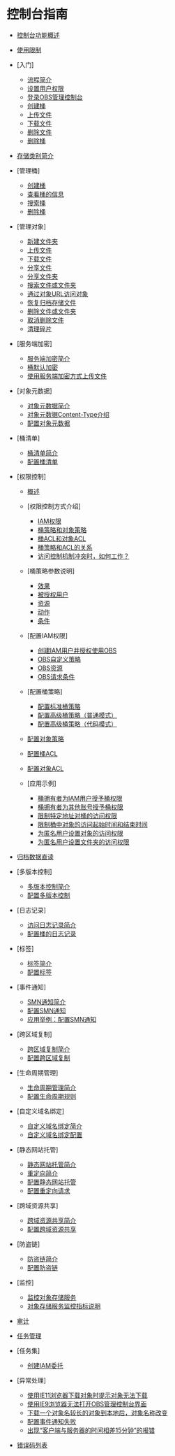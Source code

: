# 控制台指南

-   [控制台功能概述](控制台功能概述.md)
-   [使用限制](使用限制.md)
-   [入门]
    -   [流程简介](流程简介.md)
    -   [设置用户权限](设置用户权限.md)
    -   [登录OBS管理控制台](登录OBS管理控制台.md)
    -   [创建桶](创建桶（入门操作）.md)
    -   [上传文件](上传文件（入门操作）.md)
    -   [下载文件](下载文件（入门操作）.md)
    -   [删除文件](删除文件（入门操作）.md)
    -   [删除桶](删除桶（入门操作）.md)

-   [存储类别简介](存储类别简介.md)
-   [管理桶]
    -   [创建桶](创建桶.md)
    -   [查看桶的信息](查看桶的信息.md)
    -   [搜索桶](搜索桶.md)
    -   [删除桶](删除桶.md)

-   [管理对象]
    -   [新建文件夹](新建文件夹.md)
    -   [上传文件](上传文件.md)
    -   [下载文件](下载文件.md)
    -   [分享文件](分享文件.md)
    -   [分享文件夹](分享文件夹.md)
    -   [搜索文件或文件夹](搜索文件或文件夹.md)
    -   [通过对象URL访问对象](通过对象URL访问对象.md)
    -   [恢复归档存储文件](恢复归档存储文件.md)
    -   [删除文件或文件夹](删除文件或文件夹.md)
    -   [取消删除文件](取消删除文件.md)
    -   [清理碎片](清理碎片.md)

-   [服务端加密]
    -   [服务端加密简介](服务端加密简介.md)
    -   [桶默认加密](桶默认加密.md)
    -   [使用服务端加密方式上传文件](使用服务端加密方式上传文件.md)

-   [对象元数据]
    -   [对象元数据简介](对象元数据简介.md)
    -   [对象元数据Content-Type介绍](对象元数据Content-Type介绍.md)
    -   [配置对象元数据](配置对象元数据.md)

-   [桶清单]
    -   [桶清单简介](桶清单简介.md)
    -   [配置桶清单](配置桶清单.md)

-   [权限控制]
    -   [概述](概述.md)
    -   [权限控制方式介绍]
        -   [IAM权限](IAM权限.md)
        -   [桶策略和对象策略](桶策略和对象策略.md)
        -   [桶ACL和对象ACL](桶ACL和对象ACL.md)
        -   [桶策略和ACL的关系](桶策略和ACL的关系.md)
        -   [访问控制机制冲突时，如何工作？](访问控制机制冲突时-如何工作.md)

    -   [桶策略参数说明]
        -   [效果](效果.md)
        -   [被授权用户](被授权用户.md)
        -   [资源](资源.md)
        -   [动作](动作.md)
        -   [条件](条件.md)

    -   [配置IAM权限]
        -   [创建IAM用户并授权使用OBS](创建IAM用户并授权使用OBS.md)
        -   [OBS自定义策略](OBS自定义策略.md)
        -   [OBS资源](OBS资源.md)
        -   [OBS请求条件](OBS请求条件.md)

    -   [配置桶策略]
        -   [配置标准桶策略](配置标准桶策略.md)
        -   [配置高级桶策略（普通模式）](配置高级桶策略（普通模式）.md)
        -   [配置高级桶策略（代码模式）](配置高级桶策略（代码模式）.md)

    -   [配置对象策略](配置对象策略.md)
    -   [配置桶ACL](配置桶ACL.md)
    -   [配置对象ACL](配置对象ACL.md)
    -   [应用示例]
        -   [桶拥有者为IAM用户授予桶权限](桶拥有者为IAM用户授予桶权限.md)
        -   [桶拥有者为其他账号授予桶权限](桶拥有者为其他账号授予桶权限.md)
        -   [限制特定地址对桶的访问权限](限制特定地址对桶的访问权限.md)
        -   [限制桶中对象的访问起始时间和结束时间](限制桶中对象的访问起始时间和结束时间.md)
        -   [为匿名用户设置对象的访问权限](为匿名用户设置对象的访问权限.md)
        -   [为匿名用户设置文件夹的访问权限](为匿名用户设置文件夹的访问权限.md)


-   [归档数据直读](归档数据直读.md)
-   [多版本控制]
    -   [多版本控制简介](多版本控制简介.md)
    -   [配置多版本控制](配置多版本控制.md)

-   [日志记录]
    -   [访问日志记录简介](访问日志记录简介.md)
    -   [配置桶的日志记录](配置桶的日志记录.md)

-   [标签]
    -   [标签简介](标签简介.md)
    -   [配置标签](配置标签.md)

-   [事件通知]
    -   [SMN通知简介](SMN通知简介.md)
    -   [配置SMN通知](配置SMN通知.md)
    -   [应用举例：配置SMN通知](应用举例-配置SMN通知.md)

-   [跨区域复制]
    -   [跨区域复制简介](跨区域复制简介.md)
    -   [配置跨区域复制](配置跨区域复制.md)

-   [生命周期管理]
    -   [生命周期管理简介](生命周期管理简介.md)
    -   [配置生命周期规则](配置生命周期规则.md)

-   [自定义域名绑定]
    -   [自定义域名绑定简介](自定义域名绑定简介.md)
    -   [自定义域名绑定配置](自定义域名绑定配置.md)

-   [静态网站托管]
    -   [静态网站托管简介](静态网站托管简介.md)
    -   [重定向简介](重定向简介.md)
    -   [配置静态网站托管](配置静态网站托管.md)
    -   [配置重定向请求](配置重定向请求.md)

-   [跨域资源共享]
    -   [跨域资源共享简介](跨域资源共享简介.md)
    -   [配置跨域资源共享](配置跨域资源共享.md)

-   [防盗链]
    -   [防盗链简介](防盗链简介.md)
    -   [配置防盗链](配置防盗链.md)

-   [监控]
    -   [监控对象存储服务](监控对象存储服务.md)
    -   [对象存储服务监控指标说明](对象存储服务监控指标说明.md)

-   [审计](审计.md)
-   [任务管理](任务管理.md)
-   [任务集]
    -   [创建IAM委托](创建IAM委托.md)

-   [异常处理]
    -   [使用IE11浏览器下载对象时提示对象无法下载](使用IE11浏览器下载对象时提示对象无法下载.md)
    -   [使用IE9浏览器无法打开OBS管理控制台界面](使用IE9浏览器无法打开OBS管理控制台界面.md)
    -   [下载一个对象名较长的对象到本地后，对象名称改变](下载一个对象名较长的对象到本地后-对象名称改变.md)
    -   [配置事件通知失败](配置事件通知失败.md)
    -   [出现“客户端与服务器的时间相差15分钟”的报错](出现-客户端与服务器的时间相差15分钟-的报错.md)

-   [错误码列表](错误码列表.md)

